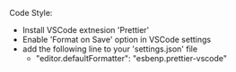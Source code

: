 
Code Style: 
- Install VSCode extnesion 'Prettier'
- Enable 'Format on Save' option in VSCode settings
- add the following line to your 'settings.json' file
  - "editor.defaultFormatter": "esbenp.prettier-vscode"
